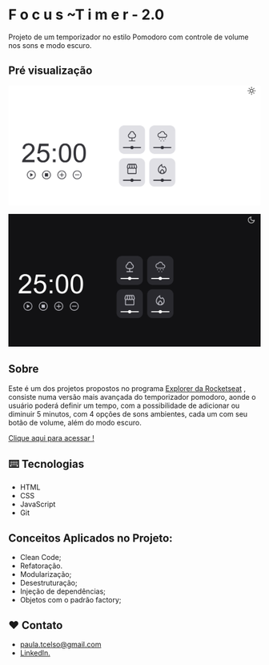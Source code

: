 # F o c u s ~T i m e r  - 2.0

Projeto de um temporizador no estilo Pomodoro com controle de volume nos sons e modo escuro.

## Pré visualização

![preview](./preview/lightmode.png)

![preview](./preview/dark-mode.png)


## Sobre

Este é um dos projetos propostos no programa [Explorer da Rocketseat](https://www.rocketseat.com.br/explorer) , consiste numa versão mais avançada do temporizador pomodoro, aonde o usuário poderá definir um tempo, com a possibilidade de adicionar ou diminuir 5 minutos, com 4 opções de sons ambientes, cada um com seu botão de volume, além do modo escuro.

 [Clique aqui para acessar !]()


## ⌨️ Tecnologias

- HTML
- CSS
- JavaScript
- Git


## Conceitos Aplicados no Projeto:

- Clean Code;
- Refatoração.
- Modularização;
- Desestruturação;
- Injeção de dependências;
- Objetos com o padrão factory;

##  ❤️ Contato
- paula.tcelso@gmail.com
- [LinkedIn.](https://www.linkedin.com/in/paulatartarotticelso/)